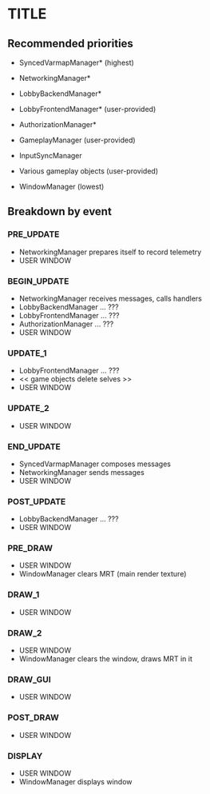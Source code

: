 # TITLE

## Recommended priorities

- SyncedVarmapManager* (highest)
- NetworkingManager*
- LobbyBackendManager*
- LobbyFrontendManager* (user-provided)
- AuthorizationManager*

- GameplayManager (user-provided)
- InputSyncManager
- Various gameplay objects (user-provided)

- WindowManager (lowest)

## Breakdown by event

### PRE_UPDATE
- NetworkingManager prepares itself to record telemetry
- USER WINDOW

### BEGIN_UPDATE
- NetworkingManager receives messages, calls handlers
- LobbyBackendManager ... ???
- LobbyFrontendManager ... ???
- AuthorizationManager ... ???
- USER WINDOW

### UPDATE_1
- LobbyFrontendManager ... ???
- << game objects delete selves >>
- USER WINDOW

### UPDATE_2
- USER WINDOW

### END_UPDATE
- SyncedVarmapManager composes messages
- NetworkingManager sends messages
- USER WINDOW

### POST_UPDATE
- LobbyBackendManager ... ???
- USER WINDOW

### PRE_DRAW
- USER WINDOW
- WindowManager clears MRT (main render texture)

### DRAW_1
- USER WINDOW

### DRAW_2
- USER WINDOW
- WindowManager clears the window, draws MRT in it

### DRAW_GUI
- USER WINDOW

### POST_DRAW
- USER WINDOW

### DISPLAY
- USER WINDOW
- WindowManager displays window
